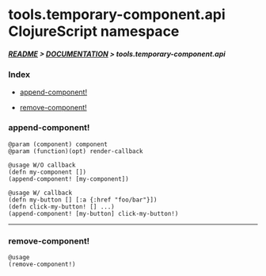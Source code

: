 
# tools.temporary-component.api ClojureScript namespace

##### [README](../../../../README.md) > [DOCUMENTATION](../../../COVER.md) > tools.temporary-component.api

### Index

- [append-component!](#append-component)

- [remove-component!](#remove-component)

### append-component!

```
@param (component) component
@param (function)(opt) render-callback
```

```
@usage W/O callback
(defn my-component [])
(append-component! [my-component])
```

```
@usage W/ callback
(defn my-button [] [:a {:href "foo/bar"}])
(defn click-my-button! [] ...)
(append-component! [my-button] click-my-button!)
```

---

### remove-component!

```
@usage
(remove-component!)
```